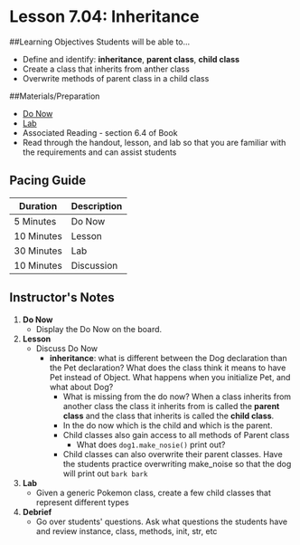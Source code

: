 # Lesson 7.04: Inheritance

##Learning Objectives
Students will be able to... 

* Define and identify: **inheritance**,  **parent class**, **child class**
* Create a class that inherits from anther class
* Overwrite methods of parent class in a child class 

##Materials/Preparation
* [Do Now]
* [Lab]
* Associated Reading - section 6.4 of Book
* Read through the handout, lesson, and lab so that you are familiar with the requirements and can assist students

## Pacing Guide
| **Duration**   | **Description** |
| ---------- | ----------- |
| 5 Minutes  | Do Now      |
| 10 Minutes | Lesson      |
| 30 Minutes | Lab         |
| 10 Minutes | Discussion  |

## Instructor's Notes

1. **Do Now**
    * Display the Do Now on the board.
2. **Lesson**
	* Discuss Do Now
		* **inheritance**: what is different between the Dog declaration than the Pet declaration? What does the class think it means to have Pet instead of Object. What happens when you initialize Pet, and what about Dog? 
			* What is missing from the do now? When a class inherits from another class the class it inherits from is called the **parent class** and the class that inherits is called the **child class**. 
			* In the do now which is the child and which is the parent. 
			* Child classes also gain access to all methods of Parent class
				* What does `dog1.make_nosie()` print out? 
			* Child classes can also overwrite their parent classes. Have the students practice overwriting make_noise so that the dog will print out `bark bark`
3. **Lab**	
	* Given a generic Pokemon class, create a few child classes that represent different types
4. **Debrief**
	* Go over students' questions. Ask what questions the students have and review instance, class, methods, init, str, etc

  
[Do Now]:do_now.md
[Lab]:lab.md